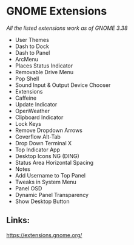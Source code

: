 # GNOME Extensions
*All the listed extensions work as of GNOME 3.38*  

* User Themes  
* Dash to Dock  
* Dash to Panel  
* ArcMenu  
* Places Status Indicator  
* Removable Drive Menu  
* Pop Shell  
* Sound Input & Output Device Chooser  
* Extensions  
* Caffeine  
* Update Indicator  
* OpenWeather  
* Clipboard Indicator  
* Lock Keys  
* Remove Dropdown Arrows  
* Coverflow Alt-Tab  
* Drop Down Terminal X  
* Top Indicator App  
* Desktop Icons NG (DING)  
* Status Area Horizontal Spacing  
* Notes  
* Add Username to Top Panel  
* Tweaks in System Menu  
* Panel OSD  
* Dynamic Panel Transparency  
* Show Desktop Button

## Links:
https://extensions.gnome.org/
